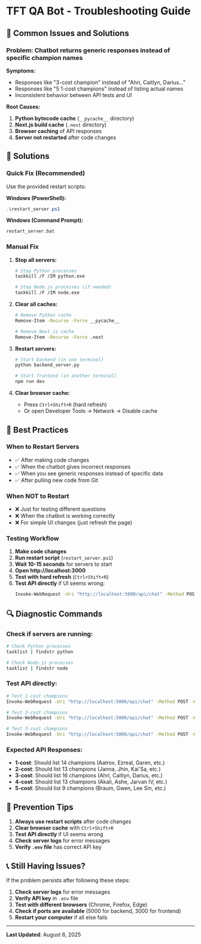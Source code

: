 # TFT QA Bot - Troubleshooting Guide

## 🚨 **Common Issues and Solutions**

### **Problem: Chatbot returns generic responses instead of specific champion names**

**Symptoms:**
- Responses like "3-cost champion" instead of "Ahri, Caitlyn, Darius..."
- Responses like "5 1-cost champions" instead of listing actual names
- Inconsistent behavior between API tests and UI

**Root Causes:**
1. **Python bytecode cache** (`__pycache__` directory)
2. **Next.js build cache** (`.next` directory)
3. **Browser caching** of API responses
4. **Server not restarted** after code changes

## 🔧 **Solutions**

### **Quick Fix (Recommended)**
Use the provided restart scripts:

**Windows (PowerShell):**
```powershell
.\restart_server.ps1
```

**Windows (Command Prompt):**
```cmd
restart_server.bat
```

### **Manual Fix**
1. **Stop all servers:**
   ```bash
   # Stop Python processes
   taskkill /F /IM python.exe
   
   # Stop Node.js processes (if needed)
   taskkill /F /IM node.exe
   ```

2. **Clear all caches:**
   ```bash
   # Remove Python cache
   Remove-Item -Recurse -Force __pycache__
   
   # Remove Next.js cache
   Remove-Item -Recurse -Force .next
   ```

3. **Restart servers:**
   ```bash
   # Start backend (in one terminal)
   python backend_server.py
   
   # Start frontend (in another terminal)
   npm run dev
   ```

4. **Clear browser cache:**
   - Press `Ctrl+Shift+R` (hard refresh)
   - Or open Developer Tools → Network → Disable cache

## 🎯 **Best Practices**

### **When to Restart Servers**
- ✅ After making code changes
- ✅ When the chatbot gives incorrect responses
- ✅ When you see generic responses instead of specific data
- ✅ After pulling new code from Git

### **When NOT to Restart**
- ❌ Just for testing different questions
- ❌ When the chatbot is working correctly
- ❌ For simple UI changes (just refresh the page)

### **Testing Workflow**
1. **Make code changes**
2. **Run restart script** (`restart_server.ps1`)
3. **Wait 10-15 seconds** for servers to start
4. **Open http://localhost:3000**
5. **Test with hard refresh** (`Ctrl+Shift+R`)
6. **Test API directly** if UI seems wrong:
   ```bash
   Invoke-WebRequest -Uri "http://localhost:5000/api/chat" -Method POST -Headers @{"Content-Type"="application/json"} -Body '{"message": "List all 2-cost champions"}'
   ```

## 🔍 **Diagnostic Commands**

### **Check if servers are running:**
```bash
# Check Python processes
tasklist | findstr python

# Check Node.js processes
tasklist | findstr node
```

### **Test API directly:**
```bash
# Test 1-cost champions
Invoke-WebRequest -Uri "http://localhost:5000/api/chat" -Method POST -Headers @{"Content-Type"="application/json"} -Body '{"message": "List all 1-cost champions"}'

# Test 2-cost champions
Invoke-WebRequest -Uri "http://localhost:5000/api/chat" -Method POST -Headers @{"Content-Type"="application/json"} -Body '{"message": "List all 2-cost champions"}'

# Test 3-cost champions
Invoke-WebRequest -Uri "http://localhost:5000/api/chat" -Method POST -Headers @{"Content-Type"="application/json"} -Body '{"message": "List all 3-cost champions"}'
```

### **Expected API Responses:**
- **1-cost**: Should list 14 champions (Aatrox, Ezreal, Garen, etc.)
- **2-cost**: Should list 13 champions (Janna, Jhin, Kai'Sa, etc.)
- **3-cost**: Should list 16 champions (Ahri, Caitlyn, Darius, etc.)
- **4-cost**: Should list 13 champions (Akali, Ashe, Jarvan IV, etc.)
- **5-cost**: Should list 9 champions (Braum, Gwen, Lee Sin, etc.)

## 🚀 **Prevention Tips**

1. **Always use restart scripts** after code changes
2. **Clear browser cache** with `Ctrl+Shift+R`
3. **Test API directly** if UI seems wrong
4. **Check server logs** for error messages
5. **Verify `.env` file** has correct API key

## 📞 **Still Having Issues?**

If the problem persists after following these steps:

1. **Check server logs** for error messages
2. **Verify API key** in `.env` file
3. **Test with different browsers** (Chrome, Firefox, Edge)
4. **Check if ports are available** (5000 for backend, 3000 for frontend)
5. **Restart your computer** if all else fails

---

**Last Updated**: August 6, 2025 